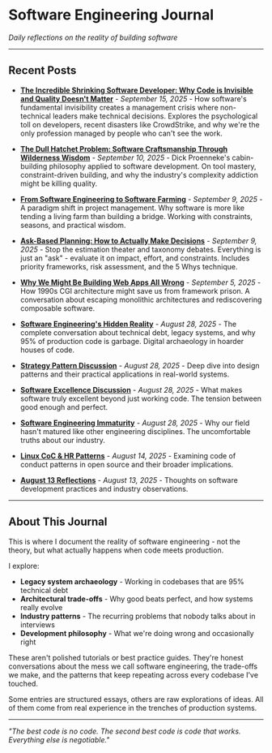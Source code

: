 # Software Engineering Journal

*Daily reflections on the reality of building software*

---

## Recent Posts

- [**The Incredible Shrinking Software Developer: Why Code is Invisible and Quality Doesn't Matter**](2025-09-15-software-is-invisible.md) - *September 15, 2025* - How software's fundamental invisibility creates a management crisis where non-technical leaders make technical decisions. Explores the psychological toll on developers, recent disasters like CrowdStrike, and why we're the only profession managed by people who can't see the work.

- [**The Dull Hatchet Problem: Software Craftsmanship Through Wilderness Wisdom**](2025-09-10-dull-hatchet.md) - *September 10, 2025* - Dick Proenneke's cabin-building philosophy applied to software development. On tool mastery, constraint-driven building, and why the industry's complexity addiction might be killing quality.

- [**From Software Engineering to Software Farming**](2025-09-09-farming-software-management.md) - *September 9, 2025* - A paradigm shift in project management. Why software is more like tending a living farm than building a bridge. Working with constraints, seasons, and practical wisdom.

- [**Ask-Based Planning: How to Actually Make Decisions**](2025-09-09-ask-based-planning.md) - *September 9, 2025* - Stop the estimation theater and taxonomy debates. Everything is just an "ask" - evaluate it on impact, effort, and constraints. Includes priority frameworks, risk assessment, and the 5 Whys technique.

- [**Why We Might Be Building Web Apps All Wrong**](2025-09-05-cgi-renaissance-blog.md) - *September 5, 2025* - How 1990s CGI architecture might save us from framework prison. A conversation about escaping monolithic architectures and rediscovering composable software.

- [**Software Engineering's Hidden Reality**](2025-08/2025-08-28/software-archaeology-blog.md) - *August 28, 2025* - The complete conversation about technical debt, legacy systems, and why 95% of production code is garbage. Digital archaeology in hoarder houses of code.

- [**Strategy Pattern Discussion**](2025-08/2025-08-28/strategy-pattern-discussion.md) - *August 28, 2025* - Deep dive into design patterns and their practical applications in real-world systems.

- [**Software Excellence Discussion**](2025-08/2025-08-28/software_excellence_discussion.md) - *August 28, 2025* - What makes software truly excellent beyond just working code. The tension between good enough and perfect.

- [**Software Engineering Immaturity**](2025-08/2025-08-28/software_engineering_immaturity.md) - *August 28, 2025* - Why our field hasn't matured like other engineering disciplines. The uncomfortable truths about our industry.

- [**Linux CoC & HR Patterns**](2025-08/2025-08-14-THU-Linux-CoC-HR-Patterns-with-Web-Links.md) - *August 14, 2025* - Examining code of conduct patterns in open source and their broader implications.

- [**August 13 Reflections**](2025-08/2025-08-13-WED.md) - *August 13, 2025* - Thoughts on software development practices and industry observations.

---

## About This Journal

This is where I document the reality of software engineering - not the theory, but what actually happens when code meets production. 

I explore:
- **Legacy system archaeology** - Working in codebases that are 95% technical debt
- **Architectural trade-offs** - Why good beats perfect, and how systems really evolve
- **Industry patterns** - The recurring problems that nobody talks about in interviews
- **Development philosophy** - What we're doing wrong and occasionally right

These aren't polished tutorials or best practice guides. They're honest conversations about the mess we call software engineering, the trade-offs we make, and the patterns that keep repeating across every codebase I've touched.

Some entries are structured essays, others are raw explorations of ideas. All of them come from real experience in the trenches of production systems.

---

*"The best code is no code. The second best code is code that works. Everything else is negotiable."*